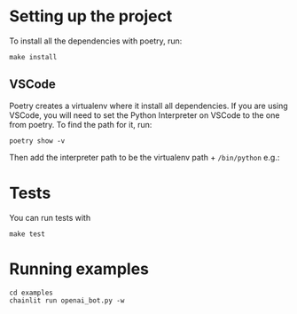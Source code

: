 # Setting up the project

To install all the dependencies with poetry, run:

```
make install
```

## VSCode

Poetry creates a virtualenv where it install all dependencies. If you are using VSCode, you will need to set the Python Interpreter on VSCode to the one from poetry. To find the path for it, run:

```
poetry show -v
```

Then add the interpreter path to be the virtualenv path + `/bin/python` e.g.:

# Tests

You can run tests with

```
make test
```

# Running examples

```
cd examples
chainlit run openai_bot.py -w
```